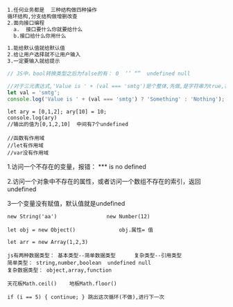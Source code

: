 ```tex
1.任何业务都是  三种结构做四种操作
循环结构,分支结构做增删改查
2.面向接口编程
  a.  接口要什么你就要给什么
  b.接口给什么你用什么
```



```tex
1.能给默认值就给默认值
2.给让用户选择就不让用户输入
3.一定要输入就给提示
```



```js
// JS中，bool转换类型之后为false的有： 0  ‘’ “”  undefined null
```



```js
//对于三元表达式,'Value is ' + (val === 'smtg')是个整体,先做,是字符串为true,答案为Something
let val = 'smtg'; 
console.log('Value is ' + (val === 'smtg') ? 'Something' : 'Nothing'); 
```



```tex
let ary = [0,1,2]; ary[10] = 10; 
console.log(ary)
//输出的值为[0,1,2,10]  中间有7个undefined
```



```
//函数有作用域
//let有作用域
//var没有作用域
```



1.访问一个不存在的变量，报错： *** is no defined

2.访问一个对象中不存在的属性，或者访问一个数组不存在的索引，返回undefined

3一个变量没有赋值，默认值就是undefined



```
new String('aa')				new Number(12)

let obj = new Object()				obj.属性= 值

let arr = new Array(1,2,3)
```



```
js有两种数据类型： 基本类型--简单数据类型      复杂类型--引用类型
简单类型： string,number,boolean  undefined null
复杂数据类型： object,array,function
```



```
天花板Math.ceil()    地板Math.floor()

if (i == 5) { continue; } 跳出这次循环(不做),进行下一次
```


